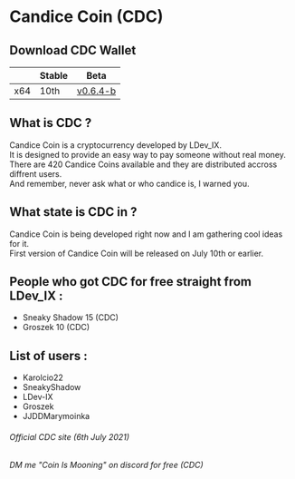 # Candice Coin (CDC) <br>

## Download CDC Wallet <br>

|     | Stable | Beta
| --- | --- | ---
| x64 | 10th | [v0.6.4-b](https://github.com/LDev-IX/LDev-IX.github.io/raw/main/downloads/DCD-Wallet-x64.exe)

## What is CDC ? <br>
Candice Coin is a cryptocurrency developed by LDev_IX. <br>
It is designed to provide an easy way to pay someone without real money. <br>
There are 420 Candice Coins available and they are distributed accross diffrent users. <br>
And remember, never ask what or who candice is, I warned you. <br>

## What state is CDC in ? <br>
Candice Coin is being developed right now and I am gathering cool ideas for it. <br>
First version of Candice Coin will be released on July 10th or earlier. <br>

## People who got CDC for free straight from LDev_IX : <br>
- Sneaky Shadow 15 (CDC) <br>
- Groszek 10 (CDC) <br>

## List of users : <br>
- Karolcio22
- SneakyShadow
- LDev-IX
- Groszek
- JJDDMarymoinka

###### Official CDC site (6th July 2021) <br>

###### DM me "Coin Is Mooning" on discord for free (CDC) <br>
